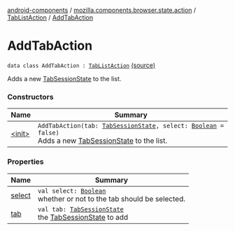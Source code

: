 [android-components](../../../index.md) / [mozilla.components.browser.state.action](../../index.md) / [TabListAction](../index.md) / [AddTabAction](./index.md)

# AddTabAction

`data class AddTabAction : `[`TabListAction`](../index.md) [(source)](https://github.com/mozilla-mobile/android-components/blob/master/components/browser/state/src/main/java/mozilla/components/browser/state/action/BrowserAction.kt#L30)

Adds a new [TabSessionState](../../../mozilla.components.browser.state.state/-tab-session-state/index.md) to the list.

### Constructors

| Name | Summary |
|---|---|
| [&lt;init&gt;](-init-.md) | `AddTabAction(tab: `[`TabSessionState`](../../../mozilla.components.browser.state.state/-tab-session-state/index.md)`, select: `[`Boolean`](https://kotlinlang.org/api/latest/jvm/stdlib/kotlin/-boolean/index.html)` = false)`<br>Adds a new [TabSessionState](../../../mozilla.components.browser.state.state/-tab-session-state/index.md) to the list. |

### Properties

| Name | Summary |
|---|---|
| [select](select.md) | `val select: `[`Boolean`](https://kotlinlang.org/api/latest/jvm/stdlib/kotlin/-boolean/index.html)<br>whether or not to the tab should be selected. |
| [tab](tab.md) | `val tab: `[`TabSessionState`](../../../mozilla.components.browser.state.state/-tab-session-state/index.md)<br>the [TabSessionState](../../../mozilla.components.browser.state.state/-tab-session-state/index.md) to add |
